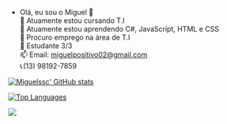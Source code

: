- Olá, eu sou o Miguel 👋                               
🔭 Atuamente estou cursando T.I                           
🌱 Atuamente estou aprendendo C#, JavaScript, HTML e CSS                     
👯 Procuro emprego na área de T.I                  
💬 Estudante 3/3                            
📫 Email: miguelpositivo02@gmail.com                       
📞 (13) 98192-7859                        

 [![Miguelssc' GitHub stats](https://github-readme-stats.vercel.app/api?username=miguelssc&show_icons=true&theme=dark)](https://github.com/miguelssc/github-readme-stats)

[![Top Languages](https://github-readme-stats.vercel.app/api/top-langs/?username=gnx9s&theme=dark)](https://github.com/gnx9s/github-readme-stats)

 <a href="https://instagram.com/miguel_silva.27" target="_blank"><img src="https://img.shields.io/badge/-Instagram-%23E4405F?style=for-the-badge&logo=instagram&logoColor=white" target="_blank"></a>
